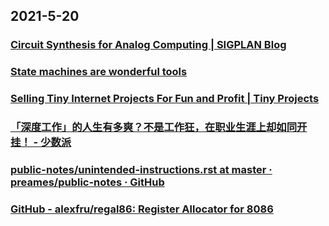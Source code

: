 
## 2021-5-20

### [Circuit Synthesis for Analog Computing | SIGPLAN Blog](https://blog.sigplan.org/2021/05/18/circuit-synthesis-for-analog-computing/)

### [State machines are wonderful tools](https://nullprogram.com/blog/2020/12/31/)

### [Selling Tiny Internet Projects For Fun and Profit | Tiny Projects](https://tinyprojects.dev/posts/selling_tiny_internet_projects_for_fun_and_profit)

### [「深度工作」的人生有多爽？不是工作狂，在职业生涯上却如同开挂！ - 少数派](https://sspai.com/post/66726)

### [public-notes/unintended-instructions.rst at master · preames/public-notes · GitHub](https://github.com/preames/public-notes/blob/master/unintended-instructions.rst)

### [GitHub - alexfru/regal86: Register Allocator for 8086](https://github.com/alexfru/regal86)